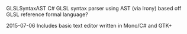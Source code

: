 GLSLSyntaxAST
C# GLSL syntax parser using AST (via Irony) based off GLSL reference formal language?

2015-07-06
Includes basic text editor written in Mono/C# and GTK+
